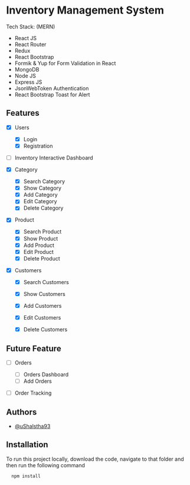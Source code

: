 
# Inventory Management System

Tech Stack:
(MERN)
- React JS
- React Router
- Redux
- React Bootstrap
- Formik & Yup for Form Validation in React
- MongoDB
- Node JS
- Express JS
- JsonWebToken Authentication
- React Bootstrap Toast for Alert


## Features

- [x] Users
    - [x] Login
    - [x] Registration

- [ ] Inventory Interactive Dashboard

- [x] Category
    - [x] Search Category
    - [x] Show Category
    - [x] Add Category
    - [x] Edit Category
    - [x] Delete Category

- [x] Product
    - [x] Search Product
    - [x] Show Product
    - [x] Add Product
    - [x] Edit Product
    - [x] Delete Product

- [x] Customers
    - [x] Search Customers
    - [x] Show Customers
    - [x] Add Customers
    - [x] Edit Customers
    - [x] Delete Customers


## Future Feature

- [ ] Orders
    - [ ] Orders Dashboard
    - [ ] Add Orders

- [ ] Order Tracking


## Authors

- [@uShalstha93](https://www.github.com/uShalstha93)


## Installation

To run this project locally, download the code, navigate to that folder and then run the following command

```bash
  npm install
```
    

    
